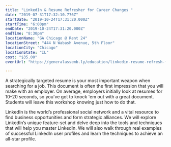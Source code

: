 ```yaml
---
title: "LinkedIn & Resume Refresher for Career Changes "
date: "2019-07-31T17:32:10.776Z"
startDate: "2019-10-24T17:31:20.000Z"
startTime: "6:00pm"
endDate: "2019-10-24T17:31:20.000Z"
endTime: "8:30pm"
locationName: "GA Chicago @ Rent 24"
locationStreet: "444 N Wabash Avenue, 5th Floor"
locationCity: "Chicago"
locationState: "IL"
cost: "$35.00"
eventUrl: "https://generalassemb.ly/education/linkedin-resume-refresh-for-career-changers/chicago/84112"

---
```


A strategically targeted resume is your most important weapon when searching for a job. This document is often the first impression that you will make with an employer. On average, employers initially look at resumes for 10–20 seconds, so you've got to knock 'em out with a great document. Students will leave this workshop knowing just how to do that.

LinkedIn is the world’s professional social network and a vital resource to find business opportunities and form strategic alliances. We will explore LinkedIn’s unique feature-set and delve deep into the tools and techniques that will help you master LinkedIn. We will also walk through real examples of successful LinkedIn user profiles and learn the techniques to achieve an all-star profile.

